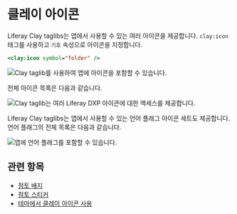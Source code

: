 # 클레이 아이콘

Liferay Clay taglibs는 앱에서 사용할 수 있는 여러 아이콘을 제공합니다. `clay:icon` 태그를 사용하고 `기호` 속성으로 아이콘을 지정합니다.

```jsp
<clay:icon symbol="folder" />
```

![Clay taglib를 사용하여 앱에 아이콘을 포함할 수 있습니다.](./clay-icons/images/01.png)

전체 아이콘 목록은 다음과 같습니다.

![Clay taglib는 여러 Liferay DXP 아이콘에 대한 액세스를 제공합니다.](./clay-icons/images/02.png)

Liferay Clay taglibs는 앱에서 사용할 수 있는 언어 플래그 아이콘 세트도 제공합니다. 언어 플래그의 전체 목록은 다음과 같습니다.

![앱에 언어 플래그를 포함할 수 있습니다.](./clay-icons/images/03.png)

## 관련 항목

* [점토 배지](./clay-badges.md)
* [점토 스티커](./clay-stickers.md)
* [테마에서 클레이 아이콘 사용](https://help.liferay.com/hc/ko/articles/360034474532-Using-Clay-Icons-in-a-Theme)